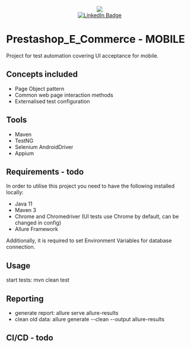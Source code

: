 <div id="header" align="center">
  <img src="https://media.giphy.com/media/xSM46ernAUN3y/giphy.gif"/>
</div>
<div id="badges" align="center">
  <a href="https://www.linkedin.com/in/ewelinqa/">
    <img src="https://img.shields.io/badge/LinkedIn-blue?style=for-the-badge&logo=linkedin&logoColor=white" alt="LinkedIn Badge"/>
  </a>
</div>
<div id="visits" align="center">
  <img src="https://komarev.com/ghpvc/?username=elciak82&style=flat-square&color=blue" alt=""/>
</div>



# Prestashop_E_Commerce - MOBILE
Project for test automation covering UI acceptance for mobile.

## Concepts included
* Page Object pattern
* Common web page interaction methods
* Externalised test configuration

## Tools
* Maven
* TestNG
* Selenium AndroidDriver
* Appium

## Requirements - todo
In order to utilise this project you need to have the following installed locally:

* Java 11
* Maven 3
* Chrome and Chromedriver (UI tests use Chrome by default, can be changed in config)
* Allure Framework

Additionally, it is required to set Environment Variables for database connection.

## Usage
start tests: mvn clean test

## Reporting
* generate report: allure serve allure-results 
* clean old data: allure generate --clean --output allure-results

## CI/CD - todo



